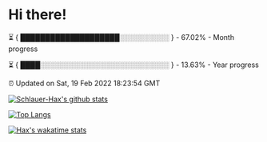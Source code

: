 # Hi there!

⏳ { ████████████████████░░░░░░░░░░ } - 67.02% - Month progress

⏳ { ████░░░░░░░░░░░░░░░░░░░░░░░░░░ } - 13.63% - Year progress

⏰ Updated on Sat, 19 Feb 2022 18:23:54 GMT


[![Schlauer-Hax's github stats](https://github-readme-stats.vercel.app/api?username=Schlauer-Hax&show_icons=true&theme=dark&count_private=true)](https://github.com/Schlauer-Hax)


[![Top Langs](https://github-readme-stats.vercel.app/api/top-langs/?username=Schlauer-Hax&layout=compact&theme=dark)](https://github.com/Schlauer-Hax?tab=repositories)


[![Hax's wakatime stats](https://github-readme-stats.vercel.app/api/wakatime?username=Hax&theme=dark)](https://wakatime.com/@Hax)

